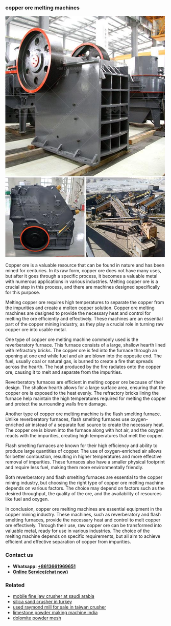 <h3>copper ore melting machines</h3><img src='1708497421.jpg' alt=''><p>Copper ore is a valuable resource that can be found in nature and has been mined for centuries. In its raw form, copper ore does not have many uses, but after it goes through a specific process, it becomes a valuable metal with numerous applications in various industries. Melting copper ore is a crucial step in this process, and there are machines designed specifically for this purpose.</p><p>Melting copper ore requires high temperatures to separate the copper from the impurities and create a molten copper solution. Copper ore melting machines are designed to provide the necessary heat and control for melting the ore efficiently and effectively. These machines are an essential part of the copper mining industry, as they play a crucial role in turning raw copper ore into usable metal.</p><p>One type of copper ore melting machine commonly used is the reverberatory furnace. This furnace consists of a large, shallow hearth lined with refractory bricks. The copper ore is fed into the furnace through an opening at one end while fuel and air are blown into the opposite end. The fuel, usually coal or natural gas, is burned to create a fire that spreads across the hearth. The heat produced by the fire radiates onto the copper ore, causing it to melt and separate from the impurities.</p><p>Reverberatory furnaces are efficient in melting copper ore because of their design. The shallow hearth allows for a large surface area, ensuring that the copper ore is exposed to the heat evenly. The refractory bricks lining the furnace help maintain the high temperatures required for melting the copper and protect the surrounding walls from damage.</p><p>Another type of copper ore melting machine is the flash smelting furnace. Unlike reverberatory furnaces, flash smelting furnaces use oxygen-enriched air instead of a separate fuel source to create the necessary heat. The copper ore is blown into the furnace along with hot air, and the oxygen reacts with the impurities, creating high temperatures that melt the copper.</p><p>Flash smelting furnaces are known for their high efficiency and ability to produce large quantities of copper. The use of oxygen-enriched air allows for better combustion, resulting in higher temperatures and more effective removal of impurities. These furnaces also have a smaller physical footprint and require less fuel, making them more environmentally friendly.</p><p>Both reverberatory and flash smelting furnaces are essential to the copper mining industry, but choosing the right type of copper ore melting machine depends on various factors. The choice may depend on factors such as the desired throughput, the quality of the ore, and the availability of resources like fuel and oxygen.</p><p>In conclusion, copper ore melting machines are essential equipment in the copper mining industry. These machines, such as reverberatory and flash smelting furnaces, provide the necessary heat and control to melt copper ore effectively. Through their use, raw copper ore can be transformed into valuable metal, ready for use in various industries. The choice of the melting machine depends on specific requirements, but all aim to achieve efficient and effective separation of copper from impurities.</p><h3>Contact us</h3><ul><li><strong>Whatsapp:&nbsp;<a href="https://wa.me/8613661969651">+8613661969651</a></strong></li><li><a href="https://swt.shibang-china.com/?git&amp;zhl&amp;copper ore melting machines"><strong>Online Service(chat now)</strong></a></li></ul><h3>Related</h3><ul><li><a href='mobile fine jaw crusher at saudi arabia.md'>mobile fine jaw crusher at saudi arabia</a></li><li><a href='silica sand crusher in turkey.md'>silica sand crusher in turkey</a></li><li><a href='used raymond mill for sale in taiwan crusher.md'>used raymond mill for sale in taiwan crusher</a></li><li><a href='limestone powder making machine india.md'>limestone powder making machine india</a></li><li><a href='dolomite powder mesh.md'>dolomite powder mesh</a></li></ul>